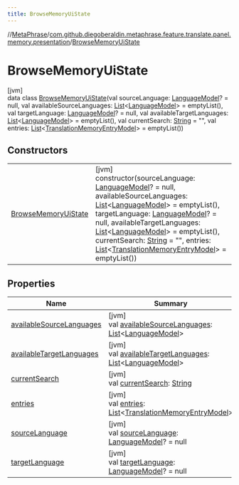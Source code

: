 ```yaml
---
title: BrowseMemoryUiState
---
```

//[MetaPhrase](../../../index.html)/[com.github.diegoberaldin.metaphrase.feature.translate.panel.memory.presentation](../index.html)/[BrowseMemoryUiState](index.html)



# BrowseMemoryUiState



[jvm]\
data class [BrowseMemoryUiState](index.html)(val sourceLanguage: [LanguageModel](../../com.github.diegoberaldin.metaphrase.domain.language.data/-language-model/index.html)? = null, val availableSourceLanguages: [List](https://kotlinlang.org/api/latest/jvm/stdlib/kotlin.collections/-list/index.html)&lt;[LanguageModel](../../com.github.diegoberaldin.metaphrase.domain.language.data/-language-model/index.html)&gt; = emptyList(), val targetLanguage: [LanguageModel](../../com.github.diegoberaldin.metaphrase.domain.language.data/-language-model/index.html)? = null, val availableTargetLanguages: [List](https://kotlinlang.org/api/latest/jvm/stdlib/kotlin.collections/-list/index.html)&lt;[LanguageModel](../../com.github.diegoberaldin.metaphrase.domain.language.data/-language-model/index.html)&gt; = emptyList(), val currentSearch: [String](https://kotlinlang.org/api/latest/jvm/stdlib/kotlin/-string/index.html) = &quot;&quot;, val entries: [List](https://kotlinlang.org/api/latest/jvm/stdlib/kotlin.collections/-list/index.html)&lt;[TranslationMemoryEntryModel](../../com.github.diegoberaldin.metaphrase.domain.tm.data/-translation-memory-entry-model/index.html)&gt; = emptyList())



## Constructors


| | |
|---|---|
| [BrowseMemoryUiState](-browse-memory-ui-state.html) | [jvm]<br>constructor(sourceLanguage: [LanguageModel](../../com.github.diegoberaldin.metaphrase.domain.language.data/-language-model/index.html)? = null, availableSourceLanguages: [List](https://kotlinlang.org/api/latest/jvm/stdlib/kotlin.collections/-list/index.html)&lt;[LanguageModel](../../com.github.diegoberaldin.metaphrase.domain.language.data/-language-model/index.html)&gt; = emptyList(), targetLanguage: [LanguageModel](../../com.github.diegoberaldin.metaphrase.domain.language.data/-language-model/index.html)? = null, availableTargetLanguages: [List](https://kotlinlang.org/api/latest/jvm/stdlib/kotlin.collections/-list/index.html)&lt;[LanguageModel](../../com.github.diegoberaldin.metaphrase.domain.language.data/-language-model/index.html)&gt; = emptyList(), currentSearch: [String](https://kotlinlang.org/api/latest/jvm/stdlib/kotlin/-string/index.html) = &quot;&quot;, entries: [List](https://kotlinlang.org/api/latest/jvm/stdlib/kotlin.collections/-list/index.html)&lt;[TranslationMemoryEntryModel](../../com.github.diegoberaldin.metaphrase.domain.tm.data/-translation-memory-entry-model/index.html)&gt; = emptyList()) |


## Properties


| Name | Summary |
|---|---|
| [availableSourceLanguages](available-source-languages.html) | [jvm]<br>val [availableSourceLanguages](available-source-languages.html): [List](https://kotlinlang.org/api/latest/jvm/stdlib/kotlin.collections/-list/index.html)&lt;[LanguageModel](../../com.github.diegoberaldin.metaphrase.domain.language.data/-language-model/index.html)&gt; |
| [availableTargetLanguages](available-target-languages.html) | [jvm]<br>val [availableTargetLanguages](available-target-languages.html): [List](https://kotlinlang.org/api/latest/jvm/stdlib/kotlin.collections/-list/index.html)&lt;[LanguageModel](../../com.github.diegoberaldin.metaphrase.domain.language.data/-language-model/index.html)&gt; |
| [currentSearch](current-search.html) | [jvm]<br>val [currentSearch](current-search.html): [String](https://kotlinlang.org/api/latest/jvm/stdlib/kotlin/-string/index.html) |
| [entries](entries.html) | [jvm]<br>val [entries](entries.html): [List](https://kotlinlang.org/api/latest/jvm/stdlib/kotlin.collections/-list/index.html)&lt;[TranslationMemoryEntryModel](../../com.github.diegoberaldin.metaphrase.domain.tm.data/-translation-memory-entry-model/index.html)&gt; |
| [sourceLanguage](source-language.html) | [jvm]<br>val [sourceLanguage](source-language.html): [LanguageModel](../../com.github.diegoberaldin.metaphrase.domain.language.data/-language-model/index.html)? = null |
| [targetLanguage](target-language.html) | [jvm]<br>val [targetLanguage](target-language.html): [LanguageModel](../../com.github.diegoberaldin.metaphrase.domain.language.data/-language-model/index.html)? = null |

